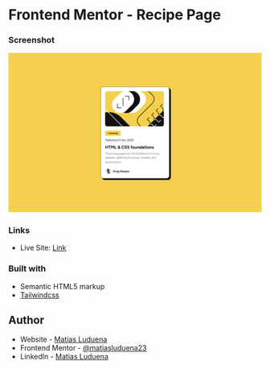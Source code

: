 # Frontend Mentor - Recipe Page

### Screenshot

![](./images/screenshot.png)

### Links

-   Live Site: [Link](https://bucolic-bombolone-5ebfce.netlify.app/04-blog-preview-card/build/)

### Built with

-   Semantic HTML5 markup
-   [Tailwindcss](https://tailwindcss.com/)

## Author

-   Website - [Matias Luduena](https://www.your-site.com)
-   Frontend Mentor - [@matiasluduena23](https://www.frontendmentor.io/profile/matiasluduena23)
-   LinkedIn - [Matias Luduena](https://www.linkedin.com/in/matias-luduena/)
